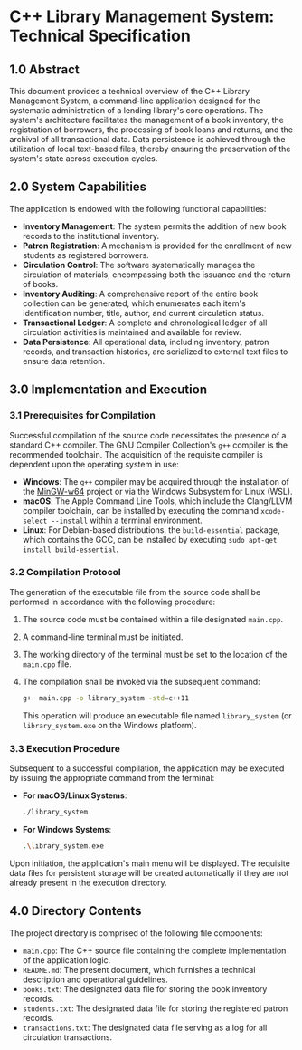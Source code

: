 # C++ Library Management System: Technical Specification

## 1.0 Abstract

This document provides a technical overview of the C++ Library Management System, a command-line application designed for the systematic administration of a lending library's core operations. The system's architecture facilitates the management of a book inventory, the registration of borrowers, the processing of book loans and returns, and the archival of all transactional data. Data persistence is achieved through the utilization of local text-based files, thereby ensuring the preservation of the system's state across execution cycles.

## 2.0 System Capabilities

The application is endowed with the following functional capabilities:

* **Inventory Management**: The system permits the addition of new book records to the institutional inventory.
* **Patron Registration**: A mechanism is provided for the enrollment of new students as registered borrowers.
* **Circulation Control**: The software systematically manages the circulation of materials, encompassing both the issuance and the return of books.
* **Inventory Auditing**: A comprehensive report of the entire book collection can be generated, which enumerates each item's identification number, title, author, and current circulation status.
* **Transactional Ledger**: A complete and chronological ledger of all circulation activities is maintained and available for review.
* **Data Persistence**: All operational data, including inventory, patron records, and transaction histories, are serialized to external text files to ensure data retention.

## 3.0 Implementation and Execution

### 3.1 Prerequisites for Compilation

Successful compilation of the source code necessitates the presence of a standard C++ compiler. The GNU Compiler Collection's `g++` compiler is the recommended toolchain. The acquisition of the requisite compiler is dependent upon the operating system in use:

* **Windows**: The `g++` compiler may be acquired through the installation of the [MinGW-w64](https://www.mingw-w64.org/) project or via the Windows Subsystem for Linux (WSL).
* **macOS**: The Apple Command Line Tools, which include the Clang/LLVM compiler toolchain, can be installed by executing the command `xcode-select --install` within a terminal environment.
* **Linux**: For Debian-based distributions, the `build-essential` package, which contains the GCC, can be installed by executing `sudo apt-get install build-essential`.

### 3.2 Compilation Protocol

The generation of the executable file from the source code shall be performed in accordance with the following procedure:

1.  The source code must be contained within a file designated `main.cpp`.
2.  A command-line terminal must be initiated.
3.  The working directory of the terminal must be set to the location of the `main.cpp` file.
4.  The compilation shall be invoked via the subsequent command:

    ```sh
    g++ main.cpp -o library_system -std=c++11
    ```

    This operation will produce an executable file named `library_system` (or `library_system.exe` on the Windows platform).

### 3.3 Execution Procedure

Subsequent to a successful compilation, the application may be executed by issuing the appropriate command from the terminal:

* **For macOS/Linux Systems**:
    ```sh
    ./library_system
    ```

* **For Windows Systems**:
    ```sh
    .\library_system.exe
    ```

Upon initiation, the application's main menu will be displayed. The requisite data files for persistent storage will be created automatically if they are not already present in the execution directory.

## 4.0 Directory Contents

The project directory is comprised of the following file components:

* `main.cpp`: The C++ source file containing the complete implementation of the application logic.
* `README.md`: The present document, which furnishes a technical description and operational guidelines.
* `books.txt`: The designated data file for storing the book inventory records.
* `students.txt`: The designated data file for storing the registered patron records.
* `transactions.txt`: The designated data file serving as a log for all circulation transactions.
